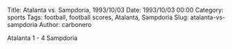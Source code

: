 Title: Atalanta vs. Sampdoria, 1993/10/03
Date: 1993/10/03 00:00
Category: sports
Tags: football, football scores, Atalanta, Sampdoria
Slug: atalanta-vs-sampdoria
Author: carbonero


Atalanta 1 - 4 Sampdoria
